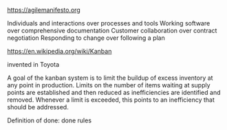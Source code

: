 https://agilemanifesto.org


Individuals and interactions over processes and tools
Working software over comprehensive documentation
Customer collaboration over contract negotiation
Responding to change over following a plan



https://en.wikipedia.org/wiki/Kanban


invented in Toyota

A goal of the kanban system is to limit the buildup of excess inventory at any point in production. Limits on the number of items waiting at supply points are established and then reduced as inefficiencies are identified and removed. Whenever a limit is exceeded, this points to an inefficiency that should be addressed.




Definition of done: done rules



